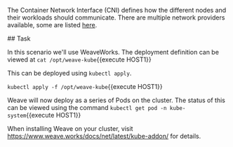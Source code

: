 The Container Network Interface (CNI) defines how the different nodes
and their workloads should communicate. There are multiple network
providers available, some are listed
[here](https://kubernetes.io/docs/admin/addons/).

## Task

In this scenario we'll use WeaveWorks. The deployment definition can
be viewed at `cat /opt/weave-kube`{{execute HOST1}}

This can be deployed using `kubectl apply`.

`kubectl apply -f /opt/weave-kube`{{execute HOST1}}

Weave will now deploy as a series of Pods on the cluster. The status
of this can be viewed using the command `kubectl get pod -n
kube-system`{{execute HOST1}}

When installing Weave on your cluster, visit
https://www.weave.works/docs/net/latest/kube-addon/ for details.

